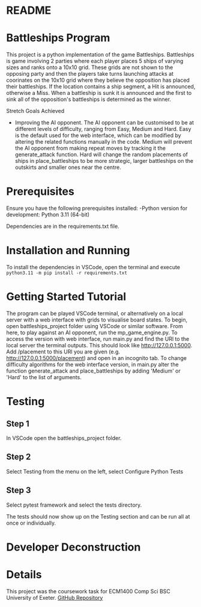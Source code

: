 # README

# Battleships Program

This project is a python implementation of the game Battleships. Battleships is game involving 2 parties where each player places 5 ships of varying sizes and ranks onto a 10x10 grid. These grids are not shown to the opposing party and then the players take turns launching attacks at coorinates on the 10x10 grid where they believe the opposition has placed their battleships. If the location contains a ship segment, a Hit is announced, otherwise a Miss. When a battleship is sunk it is announced and the first to sink all of the opposition's battleships is determined as the winner.

Stretch Goals Achieved
- Improving the AI opponent.
The AI opponent can be customised to be at different levels of difficulty, ranging from Easy, Medium and Hard. Easy is the default used for the web interface, which can be modified by altering the related functions manually in the code. Medium will prevent the AI opponent from making repeat moves by tracking it the generate_attack function. Hard will change the random placements of ships in place_battleships to be more strategic, larger battleships on the outskirts and smaller ones near the centre.

# Prerequisites
Ensure you have the following prerequisites installed:
-Python version for development: Python 3.11 (64-bit)

Dependencies are in the requirements.txt file.


# Installation and Running

To install the dependencies in VSCode, open the terminal and execute
`python3.11 -m pip install -r requirements.txt`

# Getting Started Tutorial

The program can be played VSCode terminal, or alternatively on a local server with a web interface with grids to visualise board states. To begin, open battleships_project folder using VSCode or similar software. 
From here, to play against an AI opponent, run the mp_game_engine.py. 
To access the version with web interface, run main.py and find the URl to the local server the terminal outputs. This should look like http://127.0.0.1:5000. Add /placement to this URl you are given (e.g. http://127.0.0.1:5000/placement) and open in an incognito tab. 
To change difficulty algorithms for the web interface version, in main.py alter the function generate_attack and place_battleships by adding 'Medium' or 'Hard' to the list of arguments.

# Testing
## Step 1
In VSCode open the battleships_project folder. 
## Step 2
Select Testing from the menu on the left, select Configure Python Tests 
## Step 3
Select pytest framework and select the tests directory. 

The tests should now show up on the Testing section and can be run all at once or individually.


# Developer Deconstruction


# Details
This project was the coursework task for ECM1400 Comp Sci BSC University of Exeter. [GitHub Repository](https://github.com/bakapaka/Battleships)


